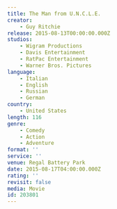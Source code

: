 ```yaml
---
title: The Man from U.N.C.L.E.
creator:
    - Guy Ritchie
release: 2015-08-13T00:00:00.000Z
studios:
    - Wigram Productions
    - Davis Entertainment
    - RatPac Entertainment
    - Warner Bros. Pictures
language:
    - Italian
    - English
    - Russian
    - German
country:
    - United States
length: 116
genre:
    - Comedy
    - Action
    - Adventure
format: ''
service: ''
venue: Regal Battery Park
date: 2015-08-17T04:00:00.000Z
rating: ''
revisit: false
media: Movie
id: 203801
---
```



